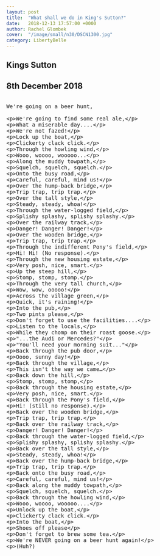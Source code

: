 ```yaml
---
layout: post
title:  "What shall we do in King's Sutton?"
date:   2018-12-13 17:57:00 +0000
author: Rachel Glombek
cover:  "/image/small/n30/DSCN1300.jpg"
category: LibertyBelle
---
```


<h2>Kings Sutton</h2>
<h2>8th December 2018</h2>

<xmp>
We're going on a beer hunt,

We're going to find some real ale,

What a miserable day....

We're not fazed!
 

Lock up the boat,

Clickerty clack click.

Through the howling wind,

Wooo, woooo, wooooo...

Along the muddy towpath,

Squelch, squelch, squelch.

Onto the busy road,

Careful, careful, mind us!

Over the hump-back bridge,

Trip trap, trip trap.

Over the tall style,

Steady, steady, whoa!

Through the water-logged field,

Splishy splashy, splishy splashy.

Over the railway track,

Danger! Danger! Danger!

Over the wooden bridge,

Trip trap, trip trap.

Through the indifferent Pony's field,

Hi! Hi! (No response).

Through the new housing estate,

Very posh, nice, smart.

Up the steep hill,

Stomp, stomp, stomp.

Through the very tall church,

Wow, wow, ooooo!

Across the village green,

Quick, it's raining!
 

Into the pub,

Two pints please,

Don't forget to use the facilities....

Listen to the locals,

While they chomp on their roast goose.

"...the Audi or Mercedes?"

"You'll need your morning suit..."
 

Back through the pub door,

Oooo, sunny day!

Back through the village,

This isn't the way we came…

Back down the hill,

Stomp, stomp, stomp,

Back through the housing estate,

Very posh, nice, smart.

Back through the Pony's field,

Hi! (still no response).

Back over the wooden bridge,

Trip trap, trip trap.

Back over the railway track,

Danger! Danger! Danger!

Back through the water-logged field,

Splishy splashy, splishy splashy.

Back over the tall style,

Steady, steady, whoa!

Back over the hump-back bridge,

Trip trap, trip trap.

Back onto the busy road,

Careful, careful, mind us!

Back along the muddy towpath,

Squelch, squelch, squelch.

Back through the howling wind,

Wooo, woooo, wooooo....

Unlock up the boat,

Clickerty clack click.
 

Into the boat,

Shoes off please

Don't forget to brew some tea.

We're NEVER going on a beer hunt again!

(Huh?)
</xmp>
